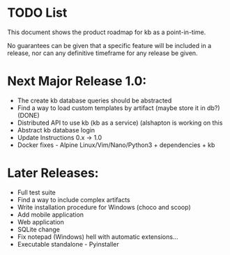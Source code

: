 # TODO List

This document shows the product roadmap for kb as a point-in-time.

No guarantees can be given that a specific feature will be included in a release, nor can any definitive timeframe for any release be given.

# Next Major Release 1.0:

- The create kb database queries should be abstracted
- Find a way to load custom templates by artifact (maybe store it in db?) (DONE)
- Distributed API to use kb (kb as a service) (alshapton is working on this
- Abstract kb database login
- Update Instructions 0.x -> 1.0
- Docker fixes - Alpine Linux/Vim/Nano/Python3 + dependencies + kb


# Later Releases:

- Full test suite
- Find a way to include complex artifacts
- Write installation procedure for Windows (choco and scoop)
- Add mobile application
- Web application
- SQLite change 
- Fix notepad (Windows) hell with automatic extensions...
- Executable standalone - Pyinstaller

